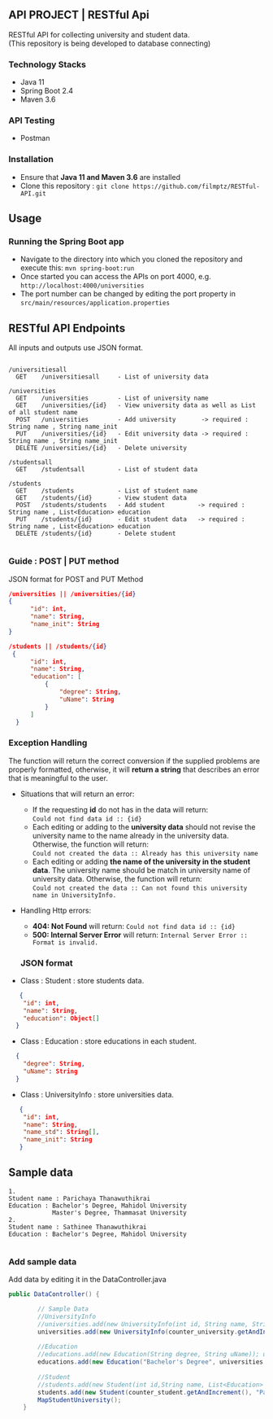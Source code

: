 ## API PROJECT | RESTful Api
 RESTful API for collecting university and student data.<br>
 (This repository is being developed to database connecting)
 
### Technology Stacks
* Java 11
* Spring Boot 2.4
* Maven 3.6
### API Testing
* Postman
### Installation
* Ensure that **Java 11 and Maven 3.6** are installed
* Clone this repository : ```git clone https://github.com/filmptz/RESTful-API.git```

## Usage
### Running the Spring Boot app
* Navigate to the directory into which you cloned the repository and execute this: ```mvn spring-boot:run``` <br>
* Once started you can access the APIs on port 4000, e.g. ```http://localhost:4000/universities```<br>
* The port number can be changed by editing the port property in ```src/main/resources/application.properties```<br>

## RESTful API Endpoints
All inputs and outputs use JSON format.
```

/universitiesall
  GET    /universitiesall     - List of university data

/universities
  GET    /universities        - List of university name
  GET    /universities/{id}   - View university data as well as List of all student name
  POST   /universities        - Add university       -> required : String name , String name_init
  PUT    /universities/{id}   - Edit university data -> required : String name , String name_init
  DELETE /universities/{id}   - Delete university

/studentsall
  GET    /studentsall         - List of student data

/students
  GET    /students            - List of student name
  GET    /students/{id}       - View student data 
  POST   /students/students   - Add student         -> required : String name , List<Education> education
  PUT    /students/{id}       - Edit student data   -> required : String name , List<Education> education
  DELETE /students/{id}       - Delete student
  
  ```
  ### Guide : POST | PUT  method
  
 JSON format for POST and PUT Method
  
  ```JSON
  /universities || /universities/{id}
  {
        "id": int,
        "name": String,
        "name_init": String
  }
  
  /students || /students/{id} 
   {
        "id": int,
        "name": String,
        "education": [
            {
                "degree": String,
                "uName": String
            }
        ]
    }
  
  ```
  ### Exception Handling
  The function will return the correct conversion if the supplied problems are properly formatted, otherwise, it will **return a string** that describes an error that is meaningful to the user.
* Situations that will return an error:
     * If the requesting **id** do not has in the data will return:<br> ```Could not find data id :: {id}```
     * Each editing or adding to the **university data** should not revise the university name to the name already in the university data. Otherwise, the function will return:<br> ```Could not created the data :: Already has this university name```
     * Each editing or adding **the name of the university in the student data**. The university name should be match in university name of university data. Otherwise, the function will return:<br> ```Could not created the data :: Can not found this university name in UniversityInfo.```
     
* Handling Http errors:
     * **404: Not Found** will return: ```Could not find data id :: {id}```
     * **500: Internal Server Error** will return: ```Internal Server Error :: Format is invalid.```
      
  ### JSON format  
* Class : Student : store students data.
```JSON
   {
    "id": int,
    "name": String,
    "education": Object[]
  }
```
* Class : Education : store educations in each student.
```JSON
  {
    "degree": String,
    "uName": String
  }
```
* Class : UniversityInfo : store universities data.
```JSON
   {
    "id": int,
    "name": String,
    "name_std": String[],
    "name_init": String
   }
```
## Sample data
```
1.
Student name : Parichaya Thanawuthikrai 
Education : Bachelor's Degree, Mahidol University
            Master's Degree, Thammasat University
2.
Student name : Sathinee Thanawuthikrai 
Education : Bachelor's Degree, Mahidol University
 
```
### Add sample data 
Add data by editing it in the DataController.java 
```Java
public DataController() {

        // Sample Data
        //UniversityInfo
        //universities.add(new UniversityInfo(int id, String name, String name_init));
        universities.add(new UniversityInfo(counter_university.getAndIncrement(), "Mahidol University", "MU"));
        
        //Education
        //educations.add(new Education(String degree, String uName)); uName get method universities.get(index).getName()
        educations.add(new Education("Bachelor's Degree", universities.get(0).getName()));
     
        //Student
        //students.add(new Student(int id,String name, List<Education> education)); List<Education> education get educations
        students.add(new Student(counter_student.getAndIncrement(), "Parichaya Thanawuthikrai", educations));
        MapStudentUniversity();
    }
```
